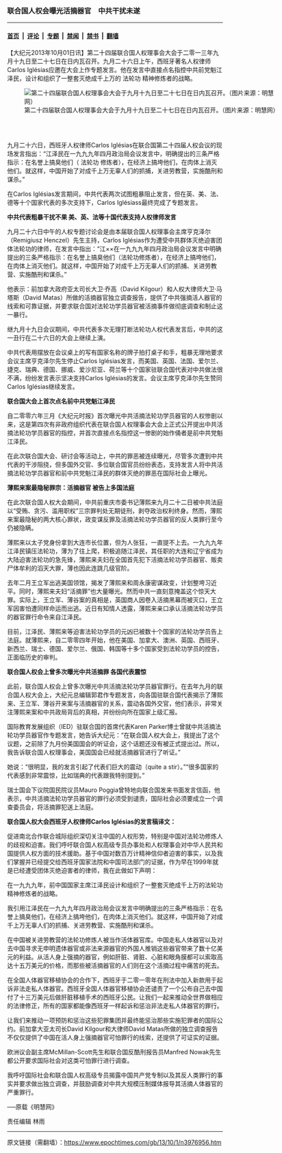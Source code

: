 ### 联合国人权会曝光活摘器官　中共干扰未遂

---

#### [首页](../../../..?n3976956) &nbsp;|&nbsp; [评论](../../../../../epoch-comment?n3976956) &nbsp;|&nbsp; [专题](../../../../../epoch-special?n3976956) &nbsp;|&nbsp; [禁闻](../../../../../epoch-news?n3976956) &nbsp;|&nbsp; [禁书](../../../../../books?n3976956) &nbsp;|&nbsp; [翻墙](https://github.com/gfw-breaker/nogfw/blob/master/README.md?n3976956)


<div class="post_content" id="artbody" itemprop="articleBody">
 <!-- article content begin -->
 <p>
  【大纪元2013年10月01日讯】第二十四届联合国人权理事会大会于二零一三年九月十九日至二十七日在日内瓦召开。九月二十六日上午，西班牙著名人权律师Carlos Iglésias应邀在大会上作专题发言。他在发言中直接点名指控中共前党魁江泽民，设计和组织了一整套灭绝成千上万的
  <ok href="https://www.epochtimes.com/gb/tag/%E6%B3%95%E8%BD%AE%E5%8A%9F.html">
   法轮功
  </ok>
  精神修炼者的战略。
 </p>
 <figure aria-describedby="caption-attachment-6753312" class="wp-caption aligncenter" id="attachment_6753312" style="width: 600px">
  <ok href=" https://i.epochtimes.com/assets/uploads/2013/10/1310011331461992-600x450.jpg" rel="noreferrer noopener" target="_blank">
   <img alt="第二十四届联合国人权理事会大会于九月十九日至二十七日在日内瓦召开。（图片来源：明慧网）" class="size-large wp-image-6753312" src="https://i.epochtimes.com/assets/uploads/2013/10/1310011331461992-600x450.jpg" title="第二十四届联合国人权理事会大会于九月十九日至二十七日在日内瓦召开。（图片来源：明慧网）"/>
  </ok>
  <br/><figcaption class="wp-caption-text" id="caption-attachment-6753312">
   第二十四届联合国人权理事会大会于九月十九日至二十七日在日内瓦召开。（图片来源：明慧网）
  </figcaption><br/>
 </figure><br/>
 <p>
  九月二十六日，西班牙人权律师Carlos Iglésias在联合国第二十四届人权会议的现场发言指出：“江泽民在一九九九年四月政治局会议发言中，明确提出的三条严格指示：在名誉上搞臭他们（
  <ok href="https://www.epochtimes.com/gb/tag/%E6%B3%95%E8%BD%AE%E5%8A%9F.html">
   法轮功
  </ok>
  修炼者），在经济上搞垮他们，在肉体上消灭他们。就这样，中国开始了对成千上万无辜人们的抓捕，关进劳教营，实施酷刑和谋杀。”
 </p>
 <p>
  在Carlos Iglésias发言期间，中共代表两次试图粗暴阻止发言，但在英、美、法、德等十个国家代表的多次支持下，Carlos Iglésiass最终完成了专题发言。
 </p>
 <p>
  <b>
   中共代表粗暴干扰不果 美、英、法等十国代表支持人权律师发言
  </b>
 </p>
 <p>
  九月二十六日中午的人权专题讨论会是由本届联合国人权理事会主席亨克泽尔（Remigiusz Henczel）先生主持，Carlos Iglésias作为遭受中共群体灭绝迫害团体法轮功的律师，在发言中指出：“江××在一九九九年四月政治局会议发言中明确提出的三条严格指示：在名誉上搞臭他们（法轮功修炼者），在经济上搞垮他们，在肉体上消灭他们。就这样，中国开始了对成千上万无辜人们的抓捕、关进劳教营、实施酷刑和谋杀。”
 </p>
 <p>
  他表示：前加拿大政府亚太司长大卫‧乔高（David Kilgour）和人权大律师大卫‧马塔斯（David Matas）所做的活摘器官独立调查报告，提供了中共强摘活人器官的线索和可靠证据，并要求联合国对法轮功学员器官被活摘事件做彻底调查和制止这一暴行。
 </p>
 <p>
  继九月十九日会议期间，中共代表多次无理打断法轮功人权代表发言后，中共的这一丑行在二十六日的大会上继续上演。
 </p>
 <p>
  中共代表用摆放在会议桌上的写有国家名称的牌子拍打桌子和手，粗暴无理地要求会议主席亨克泽尔先生停止Carlos Iglésias发言，而美国、英国、法国、爱尔兰、捷克、瑞典、德国、挪威、爱沙尼亚、荷兰等十个国家驻联合国代表对中共做法很不满，纷纷发言表示坚决支持Carlos Iglésias的发言。会议主席亨克泽尔先生赞同Carlos Iglésias继续发言。
 </p>
 <p>
  <b>
   联合国大会上首次点名前中共党魁江泽民
  </b>
 </p>
 <p>
  自二零零六年三月《大纪元时报》首次曝光中共活摘法轮功学员器官的人权惨剧以来，这是第四次有非政府组织代表在联合国人权理事会大会上正式公开提出中共活摘法轮功学员器官的指控，并首次直接点名指控这一惨剧的始作俑者是前中共党魁江泽民。
 </p>
 <p>
  在此次联合国大会、研讨会等活动上，中共的罪恶被连续曝光，尽管多次遭到中共代表的干涉阻挠，但多国外交官、多位联合国官员纷纷表态，支持发言人将中共活摘法轮功学员器官和前中共党魁江泽民的群体灭绝的罪恶在国际社会上曝光。
 </p>
 <p>
  <b>
   薄熙来案最隐秘罪宗：活摘器官 被告上多国法庭
  </b>
 </p>
 <p>
  在此次联合国人权大会期间，中共前重庆市委书记薄熙来九月二十二日被中共法庭以“受贿、贪污、滥用职权”三宗罪判处无期徒刑，剥夺政治权利终身。然而，薄熙来案最隐秘的两大核心罪状，政变谋反罪及活摘法轮功学员器官的反人类罪行至今仍被隐瞒。
 </p>
 <p>
  薄熙来以太子党身份拿到大连市长位置，但为人张狂，一直提不上去。一九九九年江泽民镇压法轮功，薄为了往上爬，积极追随江泽民，其任职的大连和辽宁省成为大陆迫害法轮功的急先锋，薄熙来夫妇在全国首先犯下活摘法轮功学员器官、贩卖尸体牟利的滔天大罪，薄也因此连跳几级官阶。
 </p>
 <p>
  去年二月王立军出逃美国领馆，揭发了薄熙来和周永康密谋政变，计划整垮习近平。同时，薄熙来夫妇“活摘罪”也大量曝光。然而中共一直刻意掩盖这个惊天大罪。实际上，王立军、薄谷案的真相是，英国商人因卷入活摘黑幕而被灭口，王立军因害怕遭同样命运而出逃。近日有知情人透露，薄熙来亲口承认活摘法轮功学员的器官罪行命令来自江泽民。
 </p>
 <p>
  目前，江泽民、薄熙来等迫害法轮功学员的元凶已被数十个国家的法轮功学员告上法庭。就薄熙来，自二零零四年开始，他在美国、加拿大、澳洲、英国、西班牙、新西兰、瑞士、德国、爱尔兰、俄国、韩国等十多个国家受到法轮功学员的控告，正面临历史的审判。
 </p>
 <p>
  <b>
   联合国人权会上曾多次曝光中共活摘罪 各国代表震惊
  </b>
 </p>
 <p>
  此前，联合国人权会上曾多次曝光中共活摘法轮功学员器官罪行。在去年九月的联合国人权大会上，大纪元总编辑郭君作专题发言，向各国驻联合国代表揭示了薄熙来、王立军、薄谷开来案与活摘器官的关系，震动各国外交官，他们表示，非常关注薄熙来案和中共政局背后的真相，并纷纷向所在国家上级汇报。
 </p>
 <p>
  国际教育发展组织（IED）驻联合国的首席代表Karen Parker博士曾就中共活摘法轮功学员器官作专题发言，她告诉大纪元：“在联合国人权大会上，我提出了这个议题，之前除了九月份美国国会的听证会，这个话题还没有被正式提出过。所以，我告诉联合国人权理事会，美国国会已经就活摘器官进行了听证。”
 </p>
 <p>
  她说：“很明显，我的发言引起了代表们巨大的震动（quite a stir）。”“很多国家的代表感到非常震惊，比如瑞典的代表跟我特别提到。”
 </p>
 <p>
  瑞士国会下议院国民院议员Mauro Poggia曾特地向联合国发来书面发言信函，他表示，中共活摘法轮功学员器官的罪行必须受到谴责，国际社会必须要成立一个调查委员会，将活摘罪犯送上法庭。
 </p>
 <p>
  <b>
   联合国人权大会西班牙人权律师Carlos Iglésias的发言稿译文：
  </b>
 </p>
 <p>
  促进南北合作联合城际组织深切关注中国的人权形势，特别是中国对法轮功修炼人的歧视和迫害。我们呼吁联合国人权高级专员办事处和人权理事会对中华人民共和国提供人权方面的技术援助。基于中国对数百万计精神信仰者迫害的事实，以及我们掌握并已经提交给西班牙国家法院和中国司法部门的证据，作为早在1999年就是已经遭受团体灭绝迫害者的律师，我在此做如下声明：
 </p>
 <p>
  在一九九九年，前中国国家主席江泽民设计和组织了一整套灭绝成千上万的法轮功精神修炼者的战略。
 </p>
 <p>
  我引用江泽民在一九九九年四月政治局会议发言中明确提出的三条严格指示：在名誉上搞臭他们，在经济上搞垮他们，在肉体上消灭他们。就这样，中国开始了对成千上万无辜人们的抓捕、关进劳教营、实施酷刑和谋杀。
 </p>
 <p>
  在中国被关进劳教营的法轮功修炼人被当作活体器官库。中国走私人体器官以及对去中国寻求无申明遗体器官或非法来源器官的外国人推销这些器官带来了数十亿美元的利益。从活人身上强摘的器官，例如肝脏、肾脏、心脏和眼角膜都可以索取高达十五万美元的价格，而那些被活摘器官的人们则在这个活摘过程中痛苦的死去。
 </p>
 <p>
  在全国人体器官移植协会的合作下，西班牙于二零一零年在刑法中加入新款用于起诉非法走私人体器官。西班牙全国人体器官移植协会还谴责了一个公布自己去中国付了十三万美元后做肝脏移植手术的西班牙公民。让我们一起来推动全世界做相应的法律修正，所有的国家都能像西班牙一样起诉和惩治非法走私人体器官的罪行。
 </p>
 <p>
  让我们来推动一项预防和惩治这些犯罪集团并最终能惩治那些实施犯罪者的国际公约。前加拿大亚太司长David Kilgour和大律师David Matas所做的独立调查报告不仅仅提供了中国在活人身上强摘器官可怕罪行的线索，还提供了可证实的证据。
 </p>
 <p>
  欧洲议会副主席McMillan-Scott先生和联合国反酷刑报告员Manfred Nowak先生都公开要求国际社会对这类可怕罪行进行调查。
 </p>
 <p>
  我呼吁国际社会和联合国人权高级专员揭露中国共产党专制以及其反人类罪行的事实并要求做出独立调查，并鼓励调查对中共大规模压制媒体报导其活摘人体器官的严重罪行。
 </p>
 <p>
  <p>
   ──原载《明慧网》
  </p>
  <p>
   责任编辑    林雨
  </p>
  <!-- article content end -->
  <div id="below_article_ad">
  </div>
 </p>
</div>


---

原文链接（需翻墙）：https://www.epochtimes.com/gb/13/10/1/n3976956.htm